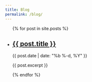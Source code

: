 ```yaml
---
title: Blog
permalink: /blog/
---
```


<ul>
    {% for post in site.posts %}
    <li>
        <h2 class="post-title p-name"><a href="{{ post.url | relative_url }}">{{ post.title }}</a></h2>
        <p class="post-meta">{{ post.date | date: "%b %-d, %Y" }}</p>
        <p>{{ post.excerpt }}</p>
    </li>
    {% endfor %}
</ul>
